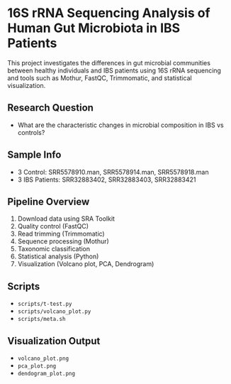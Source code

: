 # 16S rRNA Sequencing Analysis of Human Gut Microbiota in IBS Patients

This project investigates the differences in gut microbial communities between healthy individuals and IBS patients using 16S rRNA sequencing and tools such as Mothur, FastQC, Trimmomatic, and statistical visualization.

## Research Question
- What are the characteristic changes in microbial composition in IBS vs controls?

## Sample Info
- 3 Control: SRR5578910.man, SRR5578914.man, SRR5578918.man
- 3 IBS Patients: SRR32883402, SRR32883403, SRR32883421

## Pipeline Overview
1. Download data using SRA Toolkit
2. Quality control (FastQC)
3. Read trimming (Trimmomatic)
4. Sequence processing (Mothur)
5. Taxonomic classification
6. Statistical analysis (Python)
7. Visualization (Volcano plot, PCA, Dendrogram)

##  Scripts
- `scripts/t-test.py`
- `scripts/volcano_plot.py`
- `scripts/meta.sh`

##  Visualization Output
- `volcano_plot.png`
- `pca_plot.png`
- `dendogram_plot.png`

